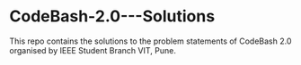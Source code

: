 # CodeBash-2.0---Solutions
This repo contains the solutions to the problem statements of CodeBash 2.0 organised by IEEE Student Branch VIT, Pune.

